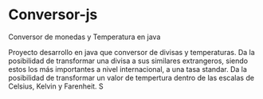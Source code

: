 # Conversor-js
Conversor de monedas y Temperatura en java

Proyecto desarrollo en java que conversor de divisas y temperaturas.
Da la posibilidad de transformar una divisa a sus similares extrangeros, siendo estos
los más importantes a nivel internacional, a una tasa standar.
Da la posibilidad de transformar un valor de tempertura dentro de las escalas de Celsius,
Kelvin y Farenheit.
S



